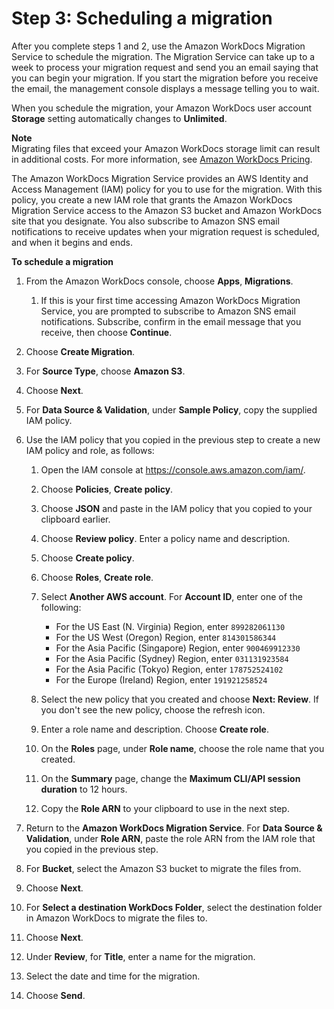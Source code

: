 # Step 3: Scheduling a migration<a name="schedule"></a>

After you complete steps 1 and 2, use the Amazon WorkDocs Migration Service to schedule the migration\. The Migration Service can take up to a week to process your migration request and send you an email saying that you can begin your migration\. If you start the migration before you receive the email, the management console displays a message telling you to wait\.

When you schedule the migration, your Amazon WorkDocs user account **Storage** setting automatically changes to **Unlimited**\.

**Note**  
Migrating files that exceed your Amazon WorkDocs storage limit can result in additional costs\. For more information, see [Amazon WorkDocs Pricing](http://aws.amazon.com/workdocs/pricing/)\.

The Amazon WorkDocs Migration Service provides an AWS Identity and Access Management \(IAM\) policy for you to use for the migration\. With this policy, you create a new IAM role that grants the Amazon WorkDocs Migration Service access to the Amazon S3 bucket and Amazon WorkDocs site that you designate\. You also subscribe to Amazon SNS email notifications to receive updates when your migration request is scheduled, and when it begins and ends\.

**To schedule a migration**

1. From the Amazon WorkDocs console, choose **Apps**, **Migrations**\.

   1. If this is your first time accessing Amazon WorkDocs Migration Service, you are prompted to subscribe to Amazon SNS email notifications\. Subscribe, confirm in the email message that you receive, then choose **Continue**\.

1. Choose **Create Migration**\.

1. For **Source Type**, choose **Amazon S3**\.

1. Choose **Next**\.

1. For **Data Source & Validation**, under **Sample Policy**, copy the supplied IAM policy\.

1. Use the IAM policy that you copied in the previous step to create a new IAM policy and role, as follows:

   1. Open the IAM console at [https://console\.aws\.amazon\.com/iam/](https://console.aws.amazon.com/iam/)\.

   1. Choose **Policies**, **Create policy**\.

   1. Choose **JSON** and paste in the IAM policy that you copied to your clipboard earlier\.

   1. Choose **Review policy**\. Enter a policy name and description\.

   1. Choose **Create policy**\.

   1. Choose **Roles**, **Create role**\.

   1. Select **Another AWS account**\. For **Account ID**, enter one of the following:
      + For the US East \(N\. Virginia\) Region, enter `899282061130`
      + For the US West \(Oregon\) Region, enter `814301586344`
      + For the Asia Pacific \(Singapore\) Region, enter `900469912330`
      + For the Asia Pacific \(Sydney\) Region, enter `031131923584`
      + For the Asia Pacific \(Tokyo\) Region, enter `178752524102`
      + For the Europe \(Ireland\) Region, enter `191921258524`

   1. Select the new policy that you created and choose **Next: Review**\. If you don't see the new policy, choose the refresh icon\.

   1. Enter a role name and description\. Choose **Create role**\.

   1. On the **Roles** page, under **Role name**, choose the role name that you created\.

   1. On the **Summary** page, change the **Maximum CLI/API session duration** to 12 hours\.

   1. Copy the **Role ARN** to your clipboard to use in the next step\.

1. Return to the **Amazon WorkDocs Migration Service**\. For **Data Source & Validation**, under **Role ARN**, paste the role ARN from the IAM role that you copied in the previous step\.

1. For **Bucket**, select the Amazon S3 bucket to migrate the files from\.

1. Choose **Next**\.

1. For **Select a destination WorkDocs Folder**, select the destination folder in Amazon WorkDocs to migrate the files to\.

1. Choose **Next**\.

1. Under **Review**, for **Title**, enter a name for the migration\.

1. Select the date and time for the migration\.

1. Choose **Send**\.
